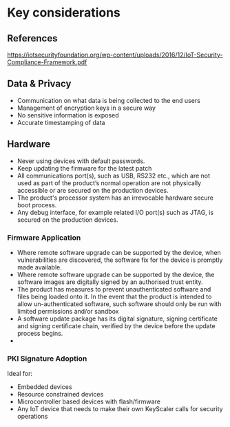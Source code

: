 # Key considerations

## References
https://iotsecurityfoundation.org/wp-content/uploads/2016/12/IoT-Security-Compliance-Framework.pdf

## Data & Privacy
* Communication on what data is being collected to the end users
* Management of encryption keys in a secure way
* No sensitive information is exposed
* Accurate timestamping of data


## Hardware
* Never using devices with default passwords.
* Keep updating the firmware for the latest patch
* All communications port(s), such as USB, RS232 etc., which are not used as part of the product’s normal operation are not physically accessible or are secured on the production devices. 
* The product's processor system has an irrevocable hardware secure boot process.
* Any debug interface, for example related I/O port(s) such as JTAG, is secured on the production devices.

### Firmware Application
* Where remote software upgrade can be supported by the device, when vulnerabilities are discovered, the software fix for the device is promptly made available.
* Where remote software upgrade can be supported by the device, the software images are digitally signed by an authorised trust entity.
* The product has measures to prevent unauthenticated software and files being loaded onto it. In the event that the product is intended to allow un-authenticated software, such software should only be run with limited permissions and/or sandbox
* A software update package has its digital signature, signing certificate and signing certificate chain, verified by the device before the update process begins.
* 

### PKI Signature Adoption
Ideal for:
* Embedded devices
* Resource constrained devices
* Microcontroller based devices with flash/firmware
* Any IoT device that needs to make their own KeyScaler calls for security operations 